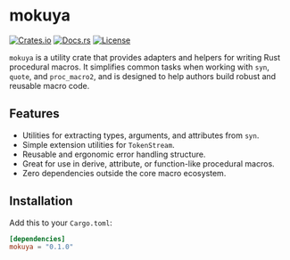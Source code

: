 # mokuya

[![Crates.io](https://img.shields.io/crates/v/mokuya.svg)](https://crates.io/crates/mokuya)
[![Docs.rs](https://docs.rs/mokuya/badge.svg)](https://docs.rs/mokuya)
[![License](https://img.shields.io/crates/l/mokuya.svg)](https://github.com/pas2rust/mokuya/blob/master/LICENSE.md)

`mokuya` is a utility crate that provides adapters and helpers for writing Rust procedural macros. It simplifies common tasks when working with `syn`, `quote`, and `proc_macro2`, and is designed to help authors build robust and reusable macro code.

## Features

- Utilities for extracting types, arguments, and attributes from `syn`.
- Simple extension utilities for `TokenStream`.
- Reusable and ergonomic error handling structure.
- Great for use in derive, attribute, or function-like procedural macros.
- Zero dependencies outside the core macro ecosystem.

## Installation

Add this to your `Cargo.toml`:

```toml
[dependencies]
mokuya = "0.1.0"
